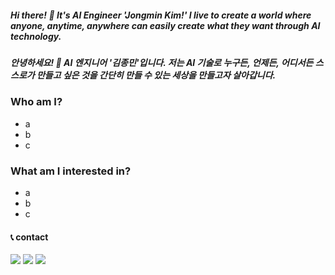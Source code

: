 ##### Hi there! 👋 It's AI Engineer 'Jongmin Kim!' I live to create a world where anyone, anytime, anywhere can easily create what they want through AI technology.
##### 안녕하세요! 👋 AI 엔지니어 '김종민'입니다. 저는 AI 기술로 누구든, 언제든, 어디서든 스스로가 만들고 싶은 것을 간단히 만들 수 있는 세상을 만들고자 살아갑니다.

### Who am I?
- a
- b
- c

### What am I interested in?
- a
- b
- c

#### 📞 contact
<a href="https://www.linkedin.com/in/kim-j-25a93a11b/"><img src="https://img.shields.io/badge/Linkedin-0A66C2?style=flat-square&logo=LinkedIn&logoColor=white&link=https://www.linkedin.com/in/kim-j-25a93a11b/"/></a> <a href="mailto:miniwa00@gmail.com"><img src="https://img.shields.io/badge/miniwa00@gmail.com-EA4335?style=flat-square&logo=Gmail&logoColor=white&link=mailto:miniwa00@gmail.com"/></a> <a href="https://www.instagram.com/may_u_like/"><img src="https://img.shields.io/badge/Instagram-E4405F?style=flat-square&logo=Instagram&logoColor=white&link=mailto:https://www.instagram.com/may_u_like/"/></a>
